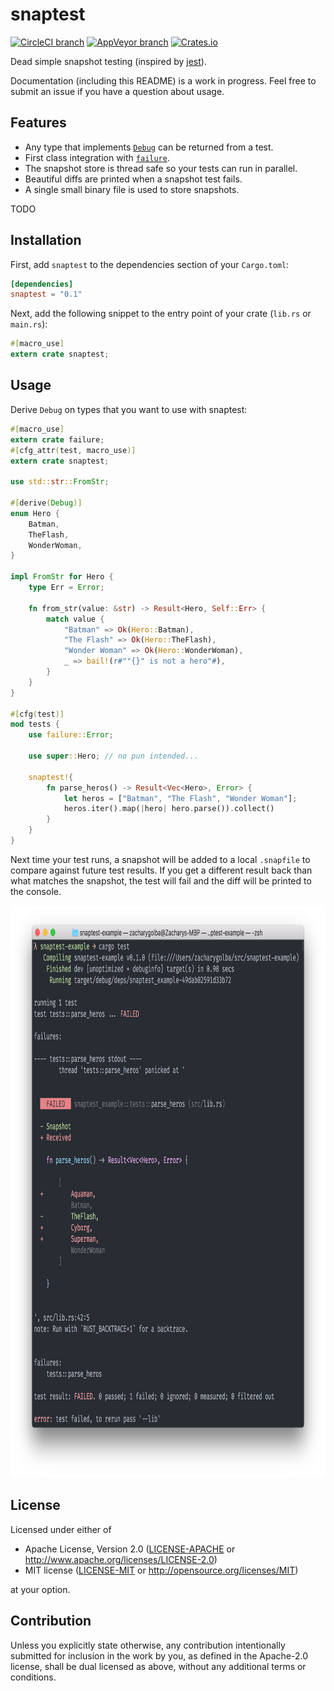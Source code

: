 # snaptest

[![CircleCI branch](https://img.shields.io/circleci/project/github/zacharygolba/snaptest/master.svg?style=flat-square)](https://circleci.com/gh/zacharygolba/snaptest/tree/master) [![AppVeyor branch](https://img.shields.io/appveyor/ci/zacharygolba/snaptest/master.svg?logo=appveyor&style=flat-square)](https://ci.appveyor.com/project/zacharygolba/snaptest/branch/master) [![Crates.io](https://img.shields.io/crates/v/snaptest.svg?style=flat-square)](https://crates.io/crates/snaptest)

Dead simple snapshot testing (inspired by [jest](https://facebook.github.io/jest/)).

Documentation (including this README) is a work in progress. Feel free to submit an issue if you have a question about usage.

## Features

- Any type that implements [`Debug`](https://doc.rust-lang.org/std/fmt/trait.Debug.html) can be returned from a test.
- First class integration with [`failure`](https://boats.gitlab.io/failure/).
- The snapshot store is thread safe so your tests can run in parallel.
- Beautiful diffs are printed when a snapshot test fails.
- A single small binary file is used to store snapshots.

TODO

## Installation

First, add `snaptest` to the dependencies section of your `Cargo.toml`:

```toml
[dependencies]
snaptest = "0.1"
```

Next, add the following snippet to the entry point of your crate (`lib.rs` or `main.rs`):

```rust
#[macro_use]
extern crate snaptest;
```

## Usage

Derive `Debug` on types that you want to use with snaptest:

```rust
#[macro_use]
extern crate failure;
#[cfg_attr(test, macro_use)]
extern crate snaptest;

use std::str::FromStr;

#[derive(Debug)]
enum Hero {
    Batman,
    TheFlash,
    WonderWoman,
}

impl FromStr for Hero {
    type Err = Error;

    fn from_str(value: &str) -> Result<Hero, Self::Err> {
        match value {
            "Batman" => Ok(Hero::Batman),
            "The Flash" => Ok(Hero::TheFlash),
            "Wonder Woman" => Ok(Hero::WonderWoman),
            _ => bail!(r#""{}" is not a hero"#),
        }
    }
}

#[cfg(test)]
mod tests {
    use failure::Error;

    use super::Hero; // no pun intended...

    snaptest!{
        fn parse_heros() -> Result<Vec<Hero>, Error> {
            let heros = ["Batman", "The Flash", "Wonder Woman"];
            heros.iter().map(|hero| hero.parse()).collect()
        }
    }
}
```

Next time your test runs, a snapshot will be added to a local `.snapfile` to compare against future test results. If you get a different result back than what matches the snapshot, the test will fail and the diff will be printed to the console.

<p align="center">
  <img  alt="Snaptest Example" src="./docs/example.png" height="915" width="818" />
</p>

## License

Licensed under either of

* Apache License, Version 2.0
  ([LICENSE-APACHE](LICENSE-APACHE) or http://www.apache.org/licenses/LICENSE-2.0)
* MIT license
  ([LICENSE-MIT](LICENSE-MIT) or http://opensource.org/licenses/MIT)

at your option.

## Contribution

Unless you explicitly state otherwise, any contribution intentionally submitted
for inclusion in the work by you, as defined in the Apache-2.0 license, shall be
dual licensed as above, without any additional terms or conditions.
